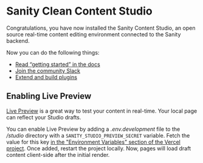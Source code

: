 # Sanity Clean Content Studio

Congratulations, you have now installed the Sanity Content Studio, an open source real-time content editing environment connected to the Sanity backend.

Now you can do the following things:

- [Read “getting started” in the docs](https://www.sanity.io/docs/introduction/getting-started?utm_source=readme)
- [Join the community Slack](https://slack.sanity.io/?utm_source=readme)
- [Extend and build plugins](https://www.sanity.io/docs/content-studio/extending?utm_source=readme)

## Enabling Live Preview

[Live Preview][0] is a great way to test your content in real-time. Your local page can reflect your Studio drafts.

You can enable Live Preview by adding a _.env.development_ file to the _/studio_ directory with a `SANITY_STUDIO_PREVIEW_SECRET` variable.
Fetch the value for this key [in the "Environment Variables" section of the Vercel project][1]. Once added, restart the project locally.
Now, pages will load draft content client-side after the initial render.

[0]: https://www.sanity.io/guides/nextjs-live-preview
[1]: https://vercel.com/sanity-io/structured-content-2022-studio/settings/environment-variables
